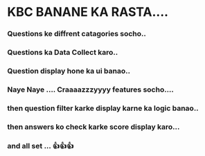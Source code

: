 # KBC BANANE KA RASTA....
### Questions ke diffrent catagories socho..
### Questions ka Data Collect karo..
### Question display hone ka ui banao..
### Naye Naye .... Craaaazzzyyyy features socho....
### then question filter karke display karne ka logic banao..
### then answers ko check karke score display karo...
### and all set ... 👍👍👍
